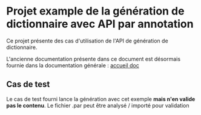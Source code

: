 # Projet example de la génération de dictionnaire avec API par annotation

Ce projet présente des cas d'utilisation de l'API de génération de dictionnaire.

L'ancienne documentation présente dans ce document est désormais fournie dans la documentation générale : [accueil doc](../docs/README.md)

## Cas de test

Le cas de test fourni lance la génération avec cet exemple **mais n'en valide pas le contenu**. Le fichier .par peut être analysé / importé pour validation